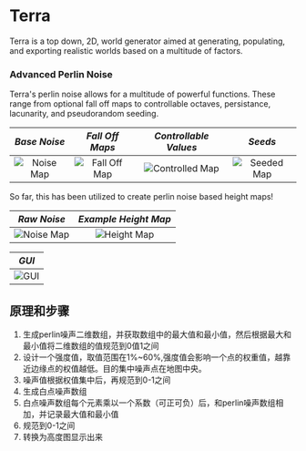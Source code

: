 # Terra

Terra is a top down, 2D, world generator aimed at generating, populating, and exporting realistic worlds based on a multitude of factors.

### Advanced Perlin Noise
Terra's perlin noise allows for a multitude of powerful functions. These range from optional fall off maps to controllable octaves, persistance, lacunarity, and pseudorandom seeding.


|               *Base Noise*               |             *Fall Off Maps*              |          *Controllable Values*           |                 *Seeds*                  |
| :--------------------------------------: | :--------------------------------------: | :--------------------------------------: | :--------------------------------------: |
| ![Noise Map](http://i.imgur.com/eGgUwjO.png "Perlin noise input") | ![Fall Off Map](http://i.imgur.com/dofrsw8.png "Fall off map") | ![Controlled Map](http://i.imgur.com/pp1DD60.png "Controlled noise") | ![Seeded Map](http://i.imgur.com/GrxPJ8T.png "Different seed, same noise") |



So far, this has been utilized to create perlin noise based height maps!



|               *Raw Noise*                |           *Example Height Map*           |
| :--------------------------------------: | :--------------------------------------: |
| ![Noise Map](http://i.imgur.com/h02hAMN.png "Perlin noise input") | ![Height Map](http://i.imgur.com/OpAxzvo.png "Example height map") |

|                  *GUI*                   |
| :--------------------------------------: |
| ![GUI](http://i.imgur.com/5Ck4t6P.png "User friendly GUI") |

## 原理和步骤
1. 生成perlin噪声二维数组，并获取数组中的最大值和最小值，然后根据最大和最小值将二维数组的值规范到0值1之间
2. 设计一个强度值，取值范围在1%~60%,强度值会影响一个点的权重值，越靠近边缘点的权值越低。目的集中噪声点在地图中央。
3. 噪声值根据权值集中后，再规范到0-1之间
4. 生成白点噪声数组
5. 白点噪声数组每个元素乘以一个系数（可正可负）后，和perlin噪声数组相加，并记录最大值和最小值
6. 规范到0-1之间
7. 转换为高度图显示出来